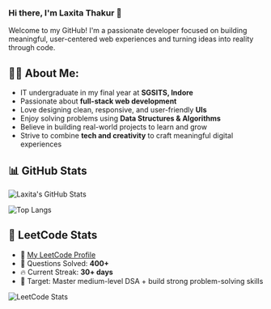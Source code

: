 ### Hi there, I'm Laxita Thakur 👋

Welcome to my GitHub! I'm a passionate developer focused on building meaningful, user-centered web experiences and turning ideas into reality through code.

## 🙋‍♀️ About Me:
- IT undergraduate in my final year at **SGSITS, Indore**
- Passionate about **full-stack web development**
- Love designing clean, responsive, and user-friendly **UIs**
- Enjoy solving problems using **Data Structures & Algorithms**
- Believe in building real-world projects to learn and grow
- Strive to combine **tech and creativity** to craft meaningful digital experiences

   
## 📊 GitHub Stats

![Laxita's GitHub Stats](https://github-readme-stats.vercel.app/api?username=Laxita2004&show_icons=true&theme=rose_pine)

![Top Langs](https://github-readme-stats.vercel.app/api/top-langs/?username=Laxita2004&layout=compact&theme=rose_pine)

## 🧠 LeetCode Stats

- 📄 [My LeetCode Profile](https://leetcode.com/Laxita_Thakur_02/)
- 🧩 Questions Solved: **400+**
- 🔥 Current Streak: **30+ days**
- 💪 Target: Master medium-level DSA + build strong problem-solving skills

![LeetCode Stats](https://leetcard.jacoblin.cool/Laxita_Thakur_02theme=dark&font=Baloo)
